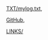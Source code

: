 [TXT/mylog.txt](https://caressaputri.github.io/os241/TXT/mylog.txt),

[GitHub](https://caressaputri.github.io/os241/),

[LINKS/](https://caressaputri.github.io/os241/LINKS/)
